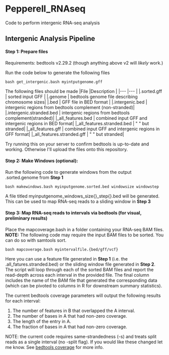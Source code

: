 # Pepperell_RNAseq
Code to perform intergenic RNA-seq analysis 
## Intergenic Analysis Pipeline 

#### Step 1: Prepare files

Requirements: bedtools v2.29.2 (though anything above v2 will *likely* work.) 

Run the code below to generate the following files
```
bash get_intergenic.bash myintputgenome.gff
```

The following files should be made
|File	|Description	|
|---	|---	|
|.sorted.gff	|	sorted input GFF	|
|.genome	|	bedtools genome file describing chromosome sizes|
|.bed	|	GFF file in BED format	|
|.intergenic.bed	|	intergenic regions from bedtools complement (non-stranded)|
|.intergenic.stranded.bed	|	intergenic regions from bedtools complement(stranded)|
|_all_features.bed	|	combined input GFF and intergenic regions in BED format|
|_all_features.stranded.bed	|	" " but stranded|
|_all_features.gff	|	combined input GFF and intergenic regions in GFF format|
|_all_features.stranded.gff	|	" " but stranded|

Try running this on your server to confirm bedtools is up-to-date and working. Otherwise I'll upload the files onto this repository. 

#### Step 2: Make Windows (optional):

Run the following code to generate windows from the output .sorted.genome from **Step 1**
```
bash makewindows.bash myinputgenome.sorted.bed windowsize windowstep
```
A file titled myinputgenome_windows_size{}_step{}.bed will be generated. This can be used to map RNA-seq reads to a sliding window in **Step 3**

#### Step 3: Map RNA-seq reads to intervals via bedtools (for visual, preliminary results)

Place the mapcoverage.bash in a folder containing your RNA-seq BAM files. **NOTE:** The following code may require the input BAM files to be sorted. You can do so with samtools sort.

```
bash mapcoverage.bash myintervalfile.{bed/gff/vcf}
```
Here you can use a feature file generated in **Step 1** (i.e. the .all_fatures.stranded.bed) or the sliding window file generated in **Step 2**. The script will loop through each of the sorted BAM files and report the read-depth across each interval in the provided file. The final column includes the name of the BAM file that generated the corresponding data (which can be pivoted to columns in R for downstream summary statistics). 

The current bedtools coverage parameters will output the following results for each interval:
1. The number of features in B that overlapped the A interval.
2. The number of bases in A that had non-zero coverage.
3. The length of the entry in A.
4. The fraction of bases in A that had non-zero coverage.

NOTE: the current code requires same-strandedness (-s) and treats split reads as a single interval (no -split flag). If you would like these changed let me know. See [bedtools coverage](https://bedtools.readthedocs.io/en/latest/content/tools/coverage.html) for more info.




 

